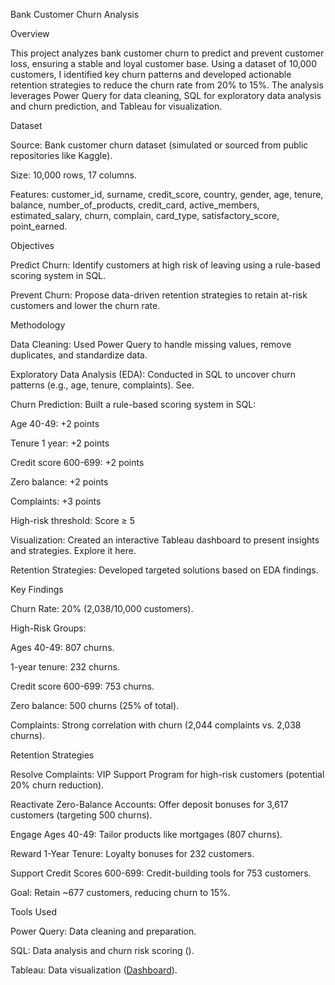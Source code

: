 Bank Customer Churn Analysis


Overview

This project analyzes bank customer churn to predict and prevent customer loss, ensuring a stable and loyal customer base. Using a dataset of 10,000 customers, I identified key churn patterns and developed actionable retention strategies to reduce the churn rate from 20% to 15%. The analysis leverages Power Query for data cleaning, SQL for exploratory data analysis and churn prediction, and Tableau for visualization.


Dataset

Source: Bank customer churn dataset (simulated or sourced from public repositories like Kaggle).

Size: 10,000 rows, 17 columns.

Features: customer_id, surname, credit_score, country, gender, age, tenure, balance, number_of_products, credit_card, active_members, estimated_salary, churn, complain, card_type, satisfactory_score, point_earned.


Objectives

Predict Churn: Identify customers at high risk of leaving using a rule-based scoring system in SQL.

Prevent Churn: Propose data-driven retention strategies to retain at-risk customers and lower the churn rate.


Methodology

Data Cleaning: Used Power Query to handle missing values, remove duplicates, and standardize data.

Exploratory Data Analysis (EDA): Conducted in SQL to uncover churn patterns (e.g., age, tenure, complaints). See.


Churn Prediction: Built a rule-based scoring system in SQL:

Age 40-49: +2 points

Tenure 1 year: +2 points

Credit score 600-699: +2 points

Zero balance: +2 points

Complaints: +3 points

High-risk threshold: Score ≥ 5


Visualization: Created an interactive Tableau dashboard to present insights and strategies. Explore it here.


Retention Strategies: Developed targeted solutions based on EDA findings.


Key Findings

Churn Rate: 20% (2,038/10,000 customers).

High-Risk Groups:

Ages 40-49: 807 churns.

1-year tenure: 232 churns.

Credit score 600-699: 753 churns.

Zero balance: 500 churns (25% of total).

Complaints: Strong correlation with churn (2,044 complaints vs. 2,038 churns).


Retention Strategies

Resolve Complaints: VIP Support Program for high-risk customers (potential 20% churn reduction).

Reactivate Zero-Balance Accounts: Offer deposit bonuses for 3,617 customers (targeting 500 churns).

Engage Ages 40-49: Tailor products like mortgages (807 churns).

Reward 1-Year Tenure: Loyalty bonuses for 232 customers.

Support Credit Scores 600-699: Credit-building tools for 753 customers.

Goal: Retain ~677 customers, reducing churn to 15%.


Tools Used

Power Query: Data cleaning and preparation.

SQL: Data analysis and churn risk scoring ().

Tableau: Data visualization ([Dashboard](https://public.tableau.com/views/BankCustomerChurnProject_17416143158830/PredictingandPreventingBankCustomerChurn?:language=en-US&:sid=&:redirect=auth&:display_count=n&:origin=viz_share_link)).
